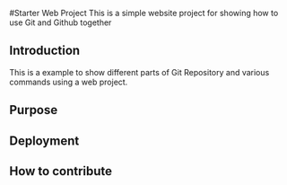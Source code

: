 #Starter Web Project
This is a simple website project for showing how to 
use Git and Github together

## Introduction
This is a example to show different parts of Git
Repository and various commands using a web project.

## Purpose

## Deployment

## How to contribute